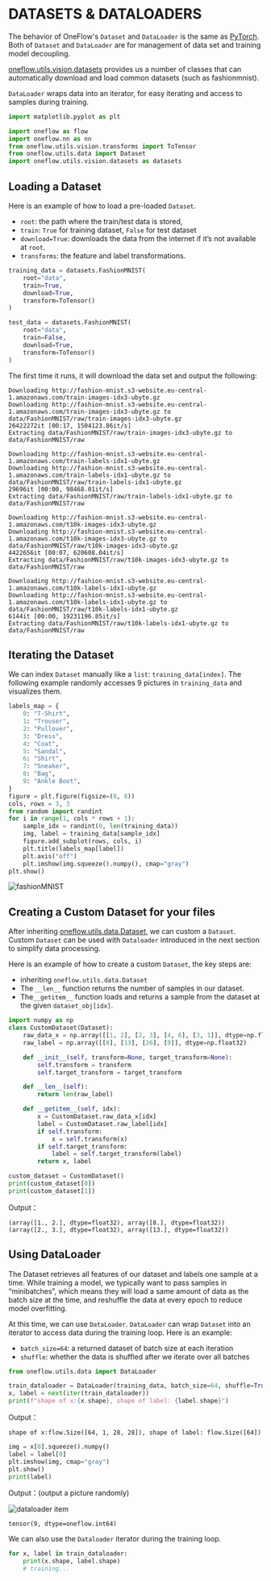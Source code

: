 # DATASETS & DATALOADERS

The behavior of OneFlow's `Dataset` and `DataLoader` is the same as [PyTorch](https://pytorch.org/tutorials/beginner/basics/data_tutorial.html). Both of `Dataset` and `DataLoader` are for management of data set and training model decoupling.

[oneflow.utils.vision.datasets](https://oneflow.readthedocs.io/en/master/utils.html#module-oneflow.utils.vision.datasets) provides us a number of classes that can automatically download and load common datasets (such as fashionmnist).

`DataLoader` wraps data into an iterator, for easy iterating and access to samples during training.

```python
import matplotlib.pyplot as plt

import oneflow as flow
import oneflow.nn as nn
from oneflow.utils.vision.transforms import ToTensor
from oneflow.utils.data import Dataset
import oneflow.utils.vision.datasets as datasets
```

## Loading a Dataset

Here is an example of how to load a pre-loaded `Dataset`.

- `root`: the path where the train/test data is stored,
- `train`: `True` for training dataset, `False` for test dataset
- `download=True`: downloads the data from the internet if it’s not available at `root`.
- `transforms`: the feature and label transformations.


```python
training_data = datasets.FashionMNIST(
    root="data",
    train=True,
    download=True,
    transform=ToTensor()
)

test_data = datasets.FashionMNIST(
    root="data",
    train=False,
    download=True,
    transform=ToTensor()
)
```

The first time it runs, it will download the data set and output the following:

```text
Downloading http://fashion-mnist.s3-website.eu-central-1.amazonaws.com/train-images-idx3-ubyte.gz
Downloading http://fashion-mnist.s3-website.eu-central-1.amazonaws.com/train-images-idx3-ubyte.gz to data/FashionMNIST/raw/train-images-idx3-ubyte.gz
26422272it [00:17, 1504123.86it/s]
Extracting data/FashionMNIST/raw/train-images-idx3-ubyte.gz to data/FashionMNIST/raw

Downloading http://fashion-mnist.s3-website.eu-central-1.amazonaws.com/train-labels-idx1-ubyte.gz
Downloading http://fashion-mnist.s3-website.eu-central-1.amazonaws.com/train-labels-idx1-ubyte.gz to data/FashionMNIST/raw/train-labels-idx1-ubyte.gz
29696it [00:00, 98468.01it/s]
Extracting data/FashionMNIST/raw/train-labels-idx1-ubyte.gz to data/FashionMNIST/raw

Downloading http://fashion-mnist.s3-website.eu-central-1.amazonaws.com/t10k-images-idx3-ubyte.gz
Downloading http://fashion-mnist.s3-website.eu-central-1.amazonaws.com/t10k-images-idx3-ubyte.gz to data/FashionMNIST/raw/t10k-images-idx3-ubyte.gz
4422656it [00:07, 620608.04it/s]
Extracting data/FashionMNIST/raw/t10k-images-idx3-ubyte.gz to data/FashionMNIST/raw

Downloading http://fashion-mnist.s3-website.eu-central-1.amazonaws.com/t10k-labels-idx1-ubyte.gz
Downloading http://fashion-mnist.s3-website.eu-central-1.amazonaws.com/t10k-labels-idx1-ubyte.gz to data/FashionMNIST/raw/t10k-labels-idx1-ubyte.gz
6144it [00:00, 19231196.85it/s]
Extracting data/FashionMNIST/raw/t10k-labels-idx1-ubyte.gz to data/FashionMNIST/raw
```

## Iterating the Dataset

We can index `Dataset` manually like a `list`: `training_data[index]`.
The following example randomly accesses 9 pictures in `training_data` and visualizes them.

```python
labels_map = {
    0: "T-Shirt",
    1: "Trouser",
    2: "Pullover",
    3: "Dress",
    4: "Coat",
    5: "Sandal",
    6: "Shirt",
    7: "Sneaker",
    8: "Bag",
    9: "Ankle Boot",
}
figure = plt.figure(figsize=(8, 8))
cols, rows = 3, 3
from random import randint
for i in range(1, cols * rows + 1):
    sample_idx = randint(0, len(training_data))
    img, label = training_data[sample_idx]
    figure.add_subplot(rows, cols, i)
    plt.title(labels_map[label])
    plt.axis("off")
    plt.imshow(img.squeeze().numpy(), cmap="gray")
plt.show()
```

![fashionMNIST](./imgs/fashionMNIST.png)

## Creating a Custom Dataset for your files

After inheriting [oneflow.utils.data.Dataset](https://oneflow.readthedocs.io/en/master/utils.html?highlight=oneflow.utils.data.Dataset#oneflow.utils.data.Dataset), we can custom a `Dataset`. Custom `Dataset` can be used with `Dataloader` introduced in the next section to simplify data processing.

Here is an example of how to create a custom `Dataset`, the key steps are:

- inheriting `oneflow.utils.data.Dataset`
- The `__len__`  function returns the number of samples in our dataset.
- The`__getitem__` function loads and returns a sample from the dataset at the given `dataset_obj[idx]`.

```python
import numpy as np
class CustomDataset(Dataset):
    raw_data_x = np.array([[1, 2], [2, 3], [4, 6], [3, 1]], dtype=np.float32)
    raw_label = np.array([[8], [13], [26], [9]], dtype=np.float32)

    def __init__(self, transform=None, target_transform=None):
        self.transform = transform
        self.target_transform = target_transform

    def __len__(self):
        return len(raw_label)

    def __getitem__(self, idx):
        x = CustomDataset.raw_data_x[idx]
        label = CustomDataset.raw_label[idx]
        if self.transform:
            x = self.transform(x)
        if self.target_transform:
            label = self.target_transform(label)
        return x, label

custom_dataset = CustomDataset()
print(custom_dataset[0])
print(custom_dataset[1])
```

Output：

```text
(array([1., 2.], dtype=float32), array([8.], dtype=float32))
(array([2., 3.], dtype=float32), array([13.], dtype=float32))
```

## Using DataLoader

The Dataset retrieves all features of our dataset and labels one sample at a time. While training a model, we typically want to pass samples in “minibatches”, which means they will load a same amount of data as the batch size at the time, and reshuffle the data at every epoch to reduce model overfitting.

At this time, we can use `DataLoader`. `DataLoader` can wrap `Dataset` into an iterator to access data during the training loop. Here is an example:

- `batch_size=64`: a returned dataset of batch size at each iteration
- `shuffle`: whether the data is shuffled after we iterate over all batches 

```python
from oneflow.utils.data import DataLoader

train_dataloader = DataLoader(training_data, batch_size=64, shuffle=True)
x, label = next(iter(train_dataloader))
print(f"shape of x:{x.shape}, shape of label: {label.shape}")
```

Output：
```text
shape of x:flow.Size([64, 1, 28, 28]), shape of label: flow.Size([64])
```

```python
img = x[0].squeeze().numpy()
label = label[0]
plt.imshow(img, cmap="gray")
plt.show()
print(label)
```

Output：(output a picture randomly)

![dataloader item](./imgs/dataloader_item.png)

```text
tensor(9, dtype=oneflow.int64)
```

We can also use the `Dataloader` iterator during the training loop.

```python
for x, label in train_dataloader:
    print(x.shape, label.shape)
    # training...
```
